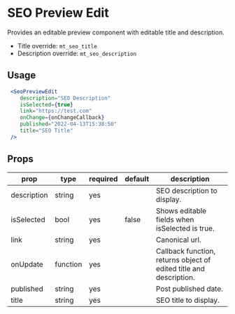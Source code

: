 # SEO Preview Edit
Provides an editable preview component with editable title and description.

- Title override: `mt_seo_title`
- Description override: `mt_seo_description`

## Usage
```jsx
 <SeoPreviewEdit
	description="SEO Description"
	isSelected={true}
	link="https://test.com"
	onChange={onChangeCallback}
	published="2022-04-13T15:38:50"
	title="SEO Title"
 />
```

## Props
| prop        | type     | required | default | description                                                        |
|-------------|----------|----------|---------|--------------------------------------------------------------------|
| description | string   | yes      |         | SEO description to display.                                        |
| isSelected  | bool     | yes      | false   | Shows editable fields when isSelected is true.                     |
| link        | string   | yes      |         | Canonical url.                                                     |
| onUpdate    | function | yes      |         | Callback function, returns object of edited title and description. |
| published   | string   | yes      |         | Post published date.                                               |
| title       | string   | yes      |         | SEO title to display.                                              |
